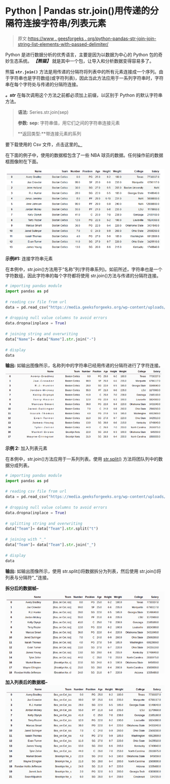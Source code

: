 # Python | Pandas str.join()用传递的分隔符连接字符串/列表元素

> 原文:[https://www . geesforgeks . org/python-pandas-str-join-join-string-list-elements-with-passed-delimiter/](https://www.geeksforgeeks.org/python-pandas-str-join-to-join-string-list-elements-with-passed-delimiter/)

Python 是进行数据分析的优秀语言，主要是因为以数据为中心的 Python 包的奇妙生态系统。 ***【熊猫】*** 就是其中一个包，让导入和分析数据变得容易多了。

熊猫 **`str.join()`** 方法是用传递的分隔符将列表中的所有元素连接成一个序列。由于字符串也是字符数组(或字符列表)，因此当此方法应用于一系列字符串时，字符串在每个字符处与传递的分隔符连接。

***。str*** 在每次调用这个方法之前都必须加上前缀，以区别于 Python 的默认字符串方法。

> **语法:** Series.str.join(sep)
> 
> **参数:**
> **sep:** 字符串值，用它们之间的字符串连接元素
> 
> **返回类型:**带连接元素的系列

要下载使用的 Csv 文件，点击这里的[。](https://media.geeksforgeeks.org/wp-content/uploads/nba.csv)

在下面的例子中，使用的数据框包含了一些 NBA 球员的数据。任何操作前的数据框图像附在下面。

![](img/2cc7b0cf2e146e4d4fe75b4e203a6063.png)

**示例#1:** 连接字符串元素

在本例中，str.join()方法用于“名称”列(字符串系列)。如前所述，字符串也是一个字符数组，因此字符串的每个字符都将使用 str.join()方法与传递的分隔符连接。

```py
# importing pandas module 
import pandas as pd

# reading csv file from url 
data = pd.read_csv("https://media.geeksforgeeks.org/wp-content/uploads/nba.csv")

# dropping null value columns to avoid errors
data.dropna(inplace = True)

# joining string and overwriting 
data["Name"]= data["Name"].str.join("-")

# display
data
```

**输出:**
如输出图像所示，名称列中的字符串已经用传递的分隔符进行了字符连接。
![](img/185799fa485ca8bd9d2fd9b7e42032e5.png)

**示例 2:** 加入列表元素

在本例中，str.join()方法应用于一系列列表。使用 [str.split()](https://www.geeksforgeeks.org/python-pandas-split-strings-into-two-list-columns-using-str-split/) 方法将团队列中的数据分成列表。

```py
# importing pandas module 
import pandas as pd

# reading csv file from url 
data = pd.read_csv("https://media.geeksforgeeks.org/wp-content/uploads/nba.csv")

# dropping null value columns to avoid errors
data.dropna(inplace = True)

# splitting string and overwriting 
data["Team"]= data["Team"].str.split("t")

# joining with "_"
data["Team"]= data["Team"].str.join("_")

# display
data
```

**输出:**
如输出图像所示，使用 str.split()将数据拆分为列表，然后使用 str.join()将列表与分隔符“_”连接。

**拆分后的数据帧–**
![](img/1794e663bf1a0f108ba947613025d672.png)

**加入列表后的数据框–**
![](img/2cd53cc6902aa78289ec54023b43f8b0.png)